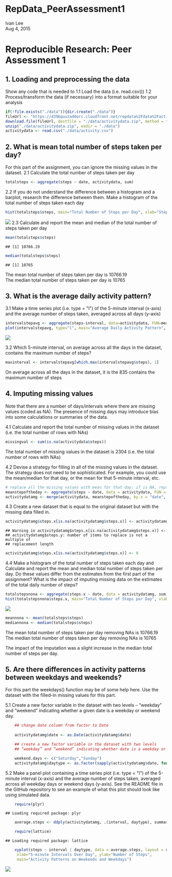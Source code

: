 # RepData_PeerAssessment1
Ivan Lee  
Aug 4, 2015  
# Reproducible Research: Peer Assessment 1

## 1. Loading and preprocessing the data
Show any code that is needed to 
1.1 Load the data (i.e. read.csv())
1.2 Process/transform the data (if necessary) into a format suitable for your analysis


```r
if(!file.exists("./data")){dir.create("./data")}
fileUrl <- "https://d396qusza40orc.cloudfront.net/repdata%2Fdata%2Factivity.zip"
download.file(fileUrl, destfile = "./data/activitydata.zip", method = "curl")
unzip("./data/activitydata.zip", exdir = "./data")
activitydata <- read.csv("./data/activity.csv")
```

## 2. What is mean total number of steps taken per day?
For this part of the assignment, you can ignore the missing values in the dataset.
2.1 Calculate the total number of steps taken per day

```r
totalsteps <- aggregate(steps ~ date, activitydata, sum)
```
2.2 If you do not understand the difference between a histogram and a barplot, research the difference between them. Make a histogram of the total number of steps taken each day

```r
hist(totalsteps$steps, main="Total Number of Steps per Day", xlab="Steps per Day",col="black", breaks = nrow(totalsteps))
```

![](PA1_template_files/figure-html/unnamed-chunk-3-1.png) 
2.3 Calculate and report the mean and median of the total number of steps taken per day

```r
mean(totalsteps$steps)
```

```
## [1] 10766.19
```

```r
median(totalsteps$steps)
```

```
## [1] 10765
```
The mean total number of steps taken per day is 10766.19  
The median total number of steps taken per day is 10765

## 3. What is the average daily activity pattern?

3.1 Make a time series plot (i.e. type = "l") of the 5-minute interval (x-axis) and the average number of steps taken, averaged across all days (y-axis)

```r
intervalstepavg <- aggregate(steps~interval, data=activitydata, FUN=mean)
plot(intervalstepavg, type="l", main="Average Daily Activity Pattern", xlab="5-minute Intervals Over Day", ylab="Average Steps Taken Over All Days")
```

![](PA1_template_files/figure-html/unnamed-chunk-5-1.png) 

3.2 Which 5-minute interval, on average across all the days in the dataset, contains the maximum number of steps?

```r
maxinterval <- intervalstepavg[which.max(intervalstepavg$steps), 1]
```
On average across all the days in the dataset, it is the 835 contains the maximum number of steps


## 4. Imputing missing values
Note that there are a number of days/intervals where there are missing values (coded as NA). The presence of missing days may introduce bias into some calculations or summaries of the data.

4.1 Calculate and report the total number of missing values in the dataset (i.e. the total number of rows with NAs)

```r
missingval <- sum(is.na(activitydata$steps))
```
The total number of missing values in the dataset is 2304 (i.e. the total number of rows with NAs)

4.2 Devise a strategy for filling in all of the missing values in the dataset. The strategy does not need to be sophisticated. For example, you could use the mean/median for that day, or the mean for that 5-minute interval, etc.

```r
# replace all the missing values with mean for that day; if is NA, replace with 0
meanstepoftheday <- aggregate(steps ~ date, data = activitydata, FUN = mean)
activitydatamg <- merge(activitydata, meanstepoftheday, by.x = "date", by.y = "date", all.x = TRUE)
```
4.3 Create a new dataset that is equal to the original dataset but with the missing data filled in.

```r
activitydatamg$steps.x[is.na(activitydatamg$steps.x)] <- activitydatamg$steps.y
```

```
## Warning in activitydatamg$steps.x[is.na(activitydatamg$steps.x)] <-
## activitydatamg$steps.y: number of items to replace is not a multiple of
## replacement length
```

```r
activitydatamg$steps.x[is.na(activitydatamg$steps.x)] <- 0
```
4.4 Make a histogram of the total number of steps taken each day and Calculate and report the mean and median total number of steps taken per day. Do these values differ from the estimates from the first part of the assignment? What is the impact of imputing missing data on the estimates of the total daily number of steps?

```r
totalstepsnona <- aggregate(steps.x ~ date, data = activitydatamg, sum)
hist(totalstepsnona$steps.x, main="Total Number of Steps per Day", xlab="Steps per Day",col="black", breaks = nrow(totalsteps))
```

![](PA1_template_files/figure-html/unnamed-chunk-10-1.png) 

```r
meannona <- mean(totalsteps$steps)
mediannona <- median(totalsteps$steps)
```
The mean total number of steps taken per day  removing NAs is 10766.19  
The median total number of steps taken per day removing NAs is 10765

The impact of the imputation was a slight increase in the median total number of steps per day.

## 5. Are there differences in activity patterns between weekdays and weekends?

For this part the weekdays() function may be of some help here. Use the dataset with the filled-in missing values for this part.

5.1 Create a new factor variable in the dataset with two levels – “weekday” and “weekend” indicating whether a given date is a weekday or weekend day.

```r
    ## change date column from factor to Date
    
    activitydatamg$date <- as.Date(activitydatamg$date)

    ## create a new factor variable in the dataset with two levels 
    ## “weekday” and “weekend” indicating whether date is a weekday or weekend day.

    weekend.days <- c("Saturday","Sunday")
    activitydatamg$daytype <- as.factor(sapply(activitydatamg$date, function(x) ifelse(weekdays(x) %in% weekend.days,"weekend","weekday")))
```

5.2 Make a panel plot containing a time series plot (i.e. type = "l") of the 5-minute interval (x-axis) and the average number of steps taken, averaged across all weekday days or weekend days (y-axis). See the README file in the GitHub repository to see an example of what this plot should look like using simulated data.

```r
    require(plyr)
```

```
## Loading required package: plyr
```

```r
    average.steps <- ddply(activitydatamg, .(interval, daytype), summarize, steps = mean(steps.x))

    require(lattice)
```

```
## Loading required package: lattice
```

```r
    xyplot(steps ~ interval | daytype, data = average.steps, layout = c(1, 2), type = "l", 
     xlab="5-minute Intervals Over Day", ylab="Number of Steps",
     main="Activity Patterns on Weekends and Weekdays")
```

![](PA1_template_files/figure-html/unnamed-chunk-12-1.png) 
